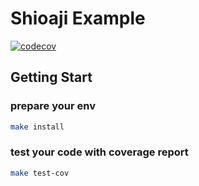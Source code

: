 # Shioaji Example


[![codecov](https://codecov.io/gh/SsallyLin/ShioajiExample/branch/master/graph/badge.svg?token=X53AUT0270)](https://codecov.io/gh/SsallyLin/ShioajiExample)


## Getting Start

### prepare your env
``` bash
make install
```

### test your code with coverage report
``` bash
make test-cov
```

